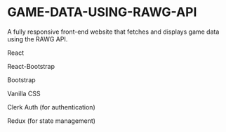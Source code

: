 # GAME-DATA-USING-RAWG-API
A fully responsive front-end website that fetches and displays game data using the RAWG API. 

React 

React-Bootstrap 

Bootstrap 

Vanilla CSS 

Clerk Auth (for authentication) 

Redux (for state management) 
